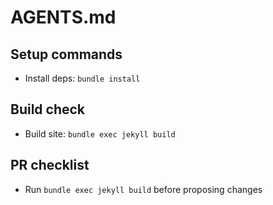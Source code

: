 # AGENTS.md

## Setup commands
- Install deps: `bundle install`

## Build check
- Build site: `bundle exec jekyll build`

## PR checklist
- Run `bundle exec jekyll build` before proposing changes
